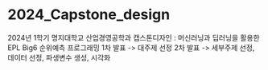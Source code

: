 # 2024_Capstone_design
2024년 1학기 명지대학교 산업경영공학과 캡스톤디자인 : 머신러닝과 딥러닝을 활용한 EPL Big6 순위예측 프로그래밍
1차 발표 -> 대주제 선정
2차 발표 -> 세부주제 선정, 데이터 선정, 파생변수 생성, 시각화
